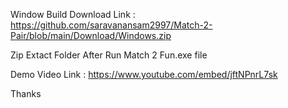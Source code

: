 Window Build Download Link :
https://github.com/saravanansam2997/Match-2-Pair/blob/main/Download/Windows.zip

Zip Extact Folder After Run Match 2 Fun.exe file

Demo Video Link :
https://www.youtube.com/embed/jftNPnrL7sk


Thanks

